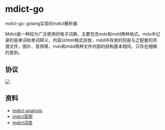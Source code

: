 # mdict-go

mdict-go: golang实现的mdict解析器

Mdict是一种较为广泛使用的电子词典，主要包含mdx和mdd两种格式。mdx中记录的是单词和单词释义，内容以html格式存放，mdd中存放的则是与之配套的资源文件，图片、音频等，mdx和mdd两种文件内部的结构基本相同，只存在细微的差别。

## 协议

![](https://static.cyub.vip/images/202302/mdx-protocol.png?202302)

## 资料

- [mdict-analysis](https://bitbucket.org/xwang/mdict-analysis/src/master/)
- [mdict官网](https://www.mdict.cn/wp/?lang=zh)
- [mdict词库](https://mdict.org/)